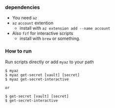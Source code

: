 
### dependencies
- You need ```az```
- ```az``` ```account``` extention
    - install with ```az extension add --name account```
- Also ```fzf``` for interactive scripts
    - install with ```brew``` or something.


### How to run
Run scripts directly or add ```myaz``` to your path


```
$ myaz 
$ myaz get-secret [vault] [secret]
$ myaz get-secret-interactive

or

$ get-secret [vault] [secret]
$ get-secret-interactive
```

